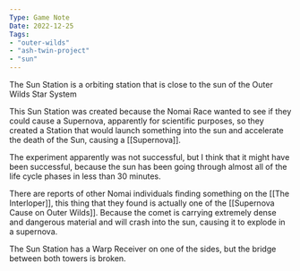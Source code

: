```yaml
---
Type: Game Note
Date: 2022-12-25
Tags:
- "outer-wilds"
- "ash-twin-project"
- "sun"
---
```


The Sun Station is a orbiting station that is close to the sun of the Outer Wilds Star System

This Sun Station was created because the Nomai Race wanted to see if they could cause a Supernova, apparently for scientific purposes, so they created a Station that would launch something into the sun and accelerate the death of the Sun, causing a [[Supernova]].

The experiment apparently was not successful, but I think that it might have been successful, because the sun has been going through almost all of the life cycle phases in less than 30 minutes.

There are reports of other Nomai individuals finding something on the [[The Interloper]], this thing that they found is actually one of the [[Supernova Cause on Outer Wilds]]. Because the comet is carrying extremely dense and dangerous material and will crash into the sun, causing it to explode in a supernova.

The Sun Station has a Warp Receiver on one of the sides, but the bridge between both towers is broken.